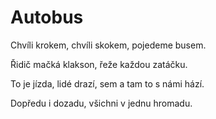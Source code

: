# Autobus

Chvíli krokem, chvíli skokem,
pojedeme busem.

Řidič mačká klakson,
řeže každou zatáčku.

To je jízda, lidé drazí,
sem a tam to s námi hází.

Dopředu i dozadu,
všichni v jednu hromadu.


